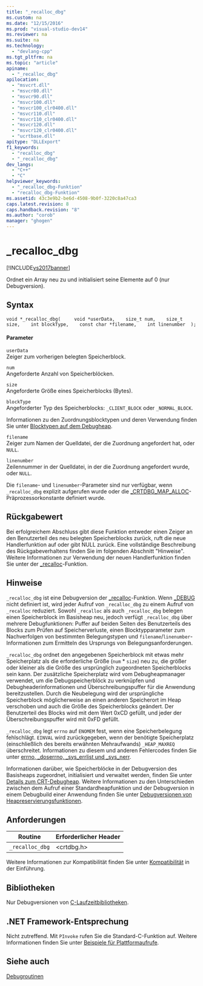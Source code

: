 ```yaml
---
title: "_recalloc_dbg"
ms.custom: na
ms.date: "12/15/2016"
ms.prod: "visual-studio-dev14"
ms.reviewer: na
ms.suite: na
ms.technology: 
  - "devlang-cpp"
ms.tgt_pltfrm: na
ms.topic: "article"
apiname: 
  - "_recalloc_dbg"
apilocation: 
  - "msvcrt.dll"
  - "msvcr80.dll"
  - "msvcr90.dll"
  - "msvcr100.dll"
  - "msvcr100_clr0400.dll"
  - "msvcr110.dll"
  - "msvcr110_clr0400.dll"
  - "msvcr120.dll"
  - "msvcr120_clr0400.dll"
  - "ucrtbase.dll"
apitype: "DLLExport"
f1_keywords: 
  - "recalloc_dbg"
  - "_recalloc_dbg"
dev_langs: 
  - "C++"
  - "C"
helpviewer_keywords: 
  - "_recalloc_dbg-Funktion"
  - "recalloc_dbg-Funktion"
ms.assetid: 43c3e9b2-be6d-4508-9b0f-3220c8a47ca3
caps.latest.revision: 8
caps.handback.revision: "8"
ms.author: "corob"
manager: "ghogen"
---
```

# _recalloc_dbg
[!INCLUDE[vs2017banner](../../assembler/inline/includes/vs2017banner.md)]

Ordnet ein Array neu zu und initialisiert seine Elemente auf 0 \(nur Debugversion\).  
  
## Syntax  
  
```  
void *_recalloc_dbg(     void *userData,    size_t num,    size_t size,    int blockType,    const char *filename,    int linenumber  );  
```  
  
#### Parameter  
 `userData`  
 Zeiger zum vorherigen belegten Speicherblock.  
  
 `num`  
 Angeforderte Anzahl von Speicherblöcken.  
  
 `size`  
 Angeforderte Größe eines Speicherblocks \(Bytes\).  
  
 `blockType`  
 Angeforderter Typ des Speicherblocks: `_CLIENT_BLOCK` oder `_NORMAL_BLOCK`.  
  
 Informationen zu den Zuordnungsblocktypen und deren Verwendung finden Sie unter [Blocktypen auf dem Debugheap](../Topic/CRT%20Debug%20Heap%20Details.md#BKMK_Types_of_blocks_on_the_debug_heap).  
  
 `filename`  
 Zeiger zum Namen der Quelldatei, der die Zuordnung angefordert hat, oder `NULL`.  
  
 `linenumber`  
 Zeilennummer in der Quelldatei, in der die Zuordnung angefordert wurde, oder `NULL`.  
  
 Die `filename`\- und `linenumber`\-Parameter sind nur verfügbar, wenn `_recalloc_dbg` explizit aufgerufen wurde oder die [\_CRTDBG\_MAP\_ALLOC](../../c-runtime-library/crtdbg-map-alloc.md)\-Präprozessorkonstante definiert wurde.  
  
## Rückgabewert  
 Bei erfolgreichem Abschluss gibt diese Funktion entweder einen Zeiger an den Benutzerteil des neu belegten Speicherblocks zurück, ruft die neue Handlerfunktion auf oder gibt NULL zurück.  Eine vollständige Beschreibung des Rückgabeverhaltens finden Sie im folgenden Abschnitt "Hinweise".  Weitere Informationen zur Verwendung der neuen Handlerfunktion finden Sie unter der [\_recalloc](../../c-runtime-library/reference/recalloc.md)\-Funktion.  
  
## Hinweise  
 `_recalloc_dbg` ist eine Debugversion der [\_recalloc](../../c-runtime-library/reference/recalloc.md)\-Funktion.  Wenn [\_DEBUG](../../c-runtime-library/debug.md) nicht definiert ist, wird jeder Aufruf von `_recalloc_dbg` zu einem Aufruf von `_recalloc` reduziert.  Sowohl `_recalloc` als auch `_recalloc_dbg` belegen einen Speicherblock im Basisheap neu, jedoch verfügt `_recalloc_dbg` über mehrere Debugfunktionen: Puffer auf beiden Seiten des Benutzerteils des Blocks zum Prüfen auf Speicherverluste, einen Blocktypparameter zum Nachverfolgen von bestimmten Belegungstypen und `filename`\/`linenumber`\-Informationen zum Ermitteln des Ursprungs von Belegungsanforderungen.  
  
 `_recalloc_dbg` ordnet den angegebenen Speicherblock mit etwas mehr Speicherplatz als die erforderliche Größe \(`num` \* `size`\) neu zu, die größer oder kleiner als die Größe des ursprünglich zugeordneten Speicherblocks sein kann.  Der zusätzliche Speicherplatz wird vom Debugheapmanager verwendet, um die Debugspeicherblöck zu verknüpfen und Debugheaderinformationen und Überschreibungspuffer für die Anwendung bereitzustellen.  Durch die Neubelegung wird der ursprüngliche Speicherblock möglicherweise an einen anderen Speicherort im Heap verschoben und auch die Größe des Speicherblocks geändert.  Der Benutzerteil des Blocks wird mit dem Wert 0xCD gefüllt, und jeder der Überschreibungspuffer wird mit 0xFD gefüllt.  
  
 `_recalloc_dbg` legt `errno` auf `ENOMEM` fest, wenn eine Speicherbelegung fehlschlägt. `EINVAL` wird zurückgegeben, wenn der benötigte Speicherplatz \(einschließlich des bereits erwähnten Mehraufwands\) `_HEAP_MAXREQ` überschreitet.  Informationen zu diesem und anderen Fehlercodes finden Sie unter [errno, \_doserrno, \_sys\_errlist und \_sys\_nerr](../../c-runtime-library/errno-doserrno-sys-errlist-and-sys-nerr.md).  
  
 Informationen darüber, wie Speicherblöcke in der Debugversion des Basisheaps zugeordnet, initialisiert und verwaltet werden, finden Sie unter [Details zum CRT\-Debugheap](../Topic/CRT%20Debug%20Heap%20Details.md).  Weitere Informationen zu den Unterschieden zwischen dem Aufruf einer Standardheapfunktion und der Debugversion in einem Debugbuild einer Anwendung finden Sie unter [Debugversionen von Heapreservierungsfunktionen](../Topic/Debug%20Versions%20of%20Heap%20Allocation%20Functions.md).  
  
## Anforderungen  
  
|Routine|Erforderlicher Header|  
|-------------|---------------------------|  
|`_recalloc_dbg`|\<crtdbg.h\>|  
  
 Weitere Informationen zur Kompatibilität finden Sie unter [Kompatibilität](../../c-runtime-library/compatibility.md) in der Einführung.  
  
## Bibliotheken  
 Nur Debugversionen von [C\-Laufzeitbibliotheken](../../c-runtime-library/crt-library-features.md).  
  
## .NET Framework-Entsprechung  
 Nicht zutreffend. Mit `PInvoke` rufen Sie die Standard\-C\-Funktion auf. Weitere Informationen finden Sie unter [Beispiele für Plattformaufrufe](../Topic/Platform%20Invoke%20Examples.md).  
  
## Siehe auch  
 [Debugroutinen](../../c-runtime-library/debug-routines.md)